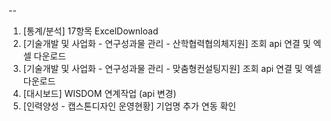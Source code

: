 
-- 

1. [통계/분석] 17항목 ExcelDownload
2. [기술개발 및 사업화 - 연구성과물 관리 - 산학협력협의체지원] 조회 api 연결 및 엑셀 다운로드
3. [기술개발 및 사업화 - 연구성과물 관리 - 맞춤형컨설팅지원] 조회 api 연결 및 엑셀 다운로드
4. [대시보드] WISDOM 연계작업 (api 변경)
5. [인력양성 - 캡스톤디자인 운영현황] 기업명 추가 연동 확인
